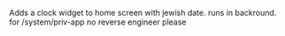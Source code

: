 Adds a clock widget to home screen with jewish date. 
runs in backround.
for /system/priv-app
no reverse engineer please
